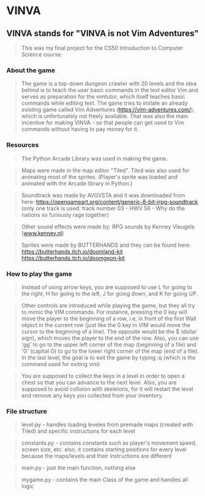 # VINVA
## VINVA stands for "VINVA is not Vim Adventures"
>This was my final project for the CS50 Introduction to Computer Science course.

### About the game
>The game is a top-down dungeon crawler with 20 levels and the idea behind is to teach the user basic commands in the text editor Vim and serves as preparation for the vimtutor, which itself teaches basic commands while editing text. The game tries to imitate an already existing game called Vim Adventures (https://vim-adventures.com/), which is unfortunately not freely available. That was also the main incentive for making VINVA - so that people can get used to Vim commands without having to pay money for it.

### Resources
>The Python Arcade Library was used in making the game.

> Maps were made in the map editor "Tiled". Tiled was also used for animating most of the sprites. (Player's sprite was loaded and animated with the Arcade library in Python.)

> Soundtrack was made by AVGVSTA and it was downloaded from here: https://opengameart.org/content/generic-8-bit-jrpg-soundtrack (only one track is used: track number 03 - HWV 56 - Why do the nations so furiously rage together)

> Other sound effects were made by: RPG sounds by Kenney Vleugels (www.kenney.nl)

> Sprites were made by BUTTERHANDS and they can be found here:
https://butterhands.itch.io/doomland-kit
https://butterhands.itch.io/doomgeon-kit

### How to play the game
> Instead of using arrow keys, you are supposed to use L for going to the right, H for going to the left, J for going down, and K for going UP.

>Other controls are introduced while playing the game, but they all try to mimic the VIM commands. For instance, pressing the 0 key will move the player to the beginning of a row, i.e, in front of the first Wall object in the current row (just like the 0 key in VIM would move the cursor to the beginning of a line). The opposite would be the $ (dollar sign), which moves the player to the end of the row. Also, you can use 'gg' to go to the upper left corner of the map (beginning of a file) and 'G' (capital G) to go to the lower right corner of the map (end of a file). In the last level, the goal is to exit the game by typing :q (which is the command used for exiting vim)

> You are supposed to collect the keys in a level in order to open a chest so that you can advance to the next level. Also, you are supposed to avoid collision with skeletons, for it will restart the level and remove any keys you collected from your inventory.

### File structure
> level.py - handles loading leveles from premade maps (created with Tiled) and specific instructions for each level

> constants.py - contains constants such as player's movement speed, screen size, etc. also, it contains starting positions for every level because the maps/levels and their instructions are different

> main.py - just the main function, nothing else

> mygame.py - contains the main Class of the game and handles all logic
